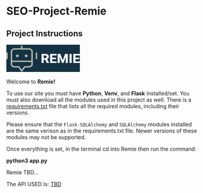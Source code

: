 # SEO-Project-Remie
## Project Instructions
![Logo](Remie/UIWEB/static/images/remielogo.png)

Welcome to **Remie!**  

To use our site you must have **Python**, **Venv**, and **Flask** installed/set. You must also download all the modules used in this project as well. There is a [requirements.txt](Remie/requirements.txt) file that lists all the required modules, including their versions. 

Please ensure that the `Flask-SQLAlchemy` and `SQLAlchemy` modules installed are the same verison as in the requirements.txt file. Newer versions of these modules may not be supported.

Once everything is set, in the terminal cd into Remie then run the command:

**python3 app.py**

Remie TBD...

The API USED Is: [TBD](https://api-ninjas.com/)  
